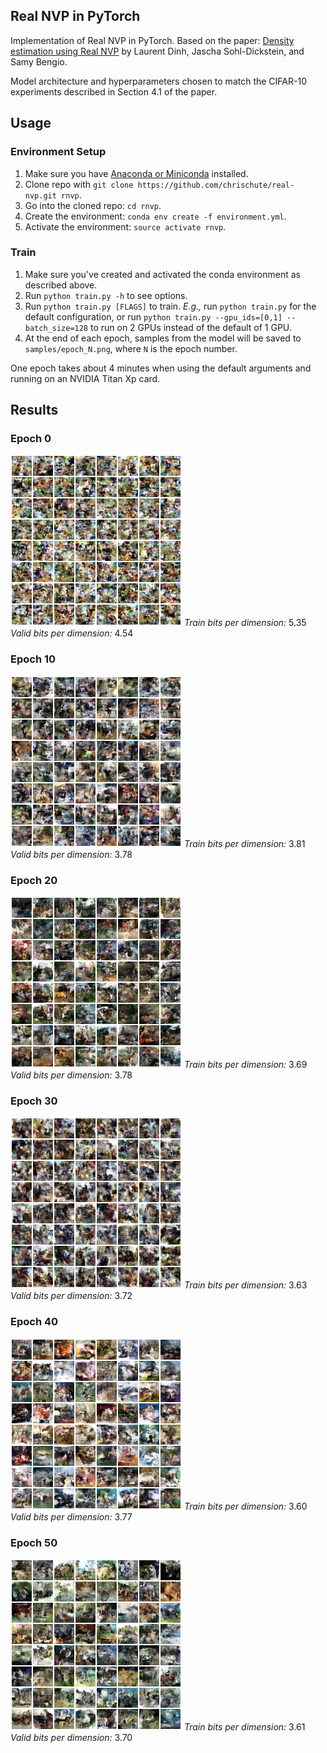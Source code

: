 ## Real NVP in PyTorch

Implementation of Real NVP in PyTorch. Based on the paper: [Density estimation using Real NVP](https://arxiv.org/abs/1605.08803)
by Laurent Dinh, Jascha Sohl-Dickstein, and Samy Bengio.

Model architecture and hyperparameters chosen to match the CIFAR-10
experiments described in Section 4.1 of the paper.

## Usage

### Environment Setup
  1. Make sure you have [Anaconda or Miniconda](https://conda.io/docs/download.html)
  installed.
  2. Clone repo with `git clone https://github.com/chrischute/real-nvp.git rnvp`.
  3. Go into the cloned repo: `cd rnvp`.
  4. Create the environment: `conda env create -f environment.yml`.
  5. Activate the environment: `source activate rnvp`.

### Train
  1. Make sure you've created and activated the conda environment as described above.
  2. Run `python train.py -h` to see options.
  3. Run `python train.py [FLAGS]` to train. *E.g.,* run
  `python train.py` for the default configuration, or run
  `python train.py --gpu_ids=[0,1] --batch_size=128` to run on
  2 GPUs instead of the default of 1 GPU. 
  4. At the end of each epoch, samples from the model will be saved to
  `samples/epoch_N.png`, where `N` is the epoch number.
 
One epoch takes about 4 minutes when using the default arguments
and running on an NVIDIA Titan Xp card.

## Results

### Epoch 0

![Samples at Epoch 0](/samples/epoch_0.png?raw=true "Samples at Epoch 0")
*Train bits per dimension:* 5.35
*Valid bits per dimension:* 4.54

### Epoch 10

![Samples at Epoch 10](/samples/epoch_10.png?raw=true "Samples at Epoch 10")
*Train bits per dimension:* 3.81
*Valid bits per dimension:* 3.78

### Epoch 20

![Samples at Epoch 20](/samples/epoch_20.png?raw=true "Samples at Epoch 20")
*Train bits per dimension:* 3.69
*Valid bits per dimension:* 3.78

### Epoch 30

![Samples at Epoch 30](/samples/epoch_30.png?raw=true "Samples at Epoch 30")
*Train bits per dimension:* 3.63
*Valid bits per dimension:* 3.72

### Epoch 40

![Samples at Epoch 40](/samples/epoch_40.png?raw=true "Samples at Epoch 40")
*Train bits per dimension:* 3.60
*Valid bits per dimension:* 3.77

### Epoch 50

![Samples at Epoch 50](/samples/epoch_50.png?raw=true "Samples at Epoch 50")
*Train bits per dimension:* 3.61
*Valid bits per dimension:* 3.70
